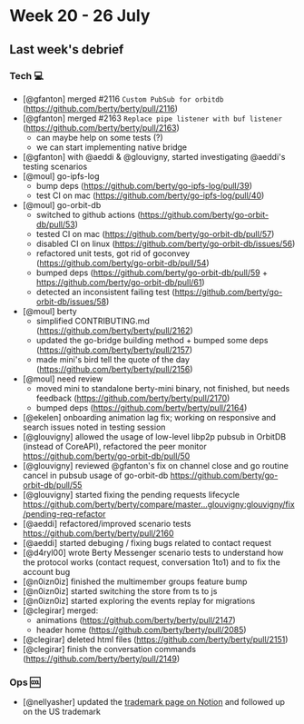 # Week 20 - 26 July

## Last week's debrief

### Tech :computer:

* [@gfanton] merged #2116 `Custom PubSub for orbitdb` (https://github.com/berty/berty/pull/2116)
* [@gfanton] merged #2163 `Replace pipe listener with buf listener`  (https://github.com/berty/berty/pull/2163)
    * can maybe help on some tests (?)
    * we can start implementing native bridge
* [@gfanton] with @aeddi & @glouvigny, started investigating  @aeddi's testing scenarios
* [@moul] go-ipfs-log
    * bump deps (https://github.com/berty/go-ipfs-log/pull/39)
    * test CI on mac (https://github.com/berty/go-ipfs-log/pull/40)
* [@moul] go-orbit-db
    * switched to github actions (https://github.com/berty/go-orbit-db/pull/53)
    * tested CI on mac (https://github.com/berty/go-orbit-db/pull/57)
    * disabled CI on linux (https://github.com/berty/go-orbit-db/issues/56)
    * refactored unit tests, got rid of goconvey (https://github.com/berty/go-orbit-db/pull/54)
    * bumped deps (https://github.com/berty/go-orbit-db/pull/59 + https://github.com/berty/go-orbit-db/pull/61)
    * detected an inconsistent failing test (https://github.com/berty/go-orbit-db/issues/58)
* [@moul] berty
    * simplified CONTRIBUTING.md (https://github.com/berty/berty/pull/2162)
    * updated the go-bridge building method + bumped some deps (https://github.com/berty/berty/pull/2157)
    * made mini's bird tell the quote of the day (https://github.com/berty/berty/pull/2156)
* [@moul] need review
    * moved mini to standalone berty-mini binary, not finished, but needs feedback (https://github.com/berty/berty/pull/2170)
    * bumped deps (https://github.com/berty/berty/pull/2164)
* [@ekelen] onboarding animation lag fix; working on responsive and search issues noted in testing session
* [@glouvigny] allowed the usage of low-level libp2p pubsub in OrbitDB (instead of CoreAPI), refactored the peer monitor https://github.com/berty/go-orbit-db/pull/50
* [@glouvigny] reviewed @gfanton's fix on channel close and go routine cancel in pubsub usage of go-orbit-db https://github.com/berty/go-orbit-db/pull/55
* [@glouvigny] started fixing the pending requests lifecycle https://github.com/berty/berty/compare/master...glouvigny:glouvigny/fix/pending-req-refactor
* [@aeddi] refactored/improved scenario tests https://github.com/berty/berty/pull/2160
* [@aeddi] started debuging / fixing bugs related to contact request
* [@d4ryl00] wrote Berty Messenger scenario tests to understand how the protocol works (contact request, conversation 1to1) and to fix the account bug
* [@n0izn0iz] finished the multimember groups feature bump
* [@n0izn0iz] started switching the store from ts to js
* [@n0izn0iz] started exploring the events replay for migrations
* [@clegirar] merged:
    * animations (https://github.com/berty/berty/pull/2147)
    * header home (https://github.com/berty/berty/pull/2085)
* [@clegirar] deleted html files (https://github.com/berty/berty/pull/2151)
* [@clegirar] finish the conversation commands (https://github.com/berty/berty/pull/2149)

### Ops :cool:

* [@nellyasher] updated the [trademark page on Notion](https://www.notion.so/bertytech/Brands-Trademarks-bd1623d9132d468186fc2a63c9ad711d) and followed up on the US trademark
